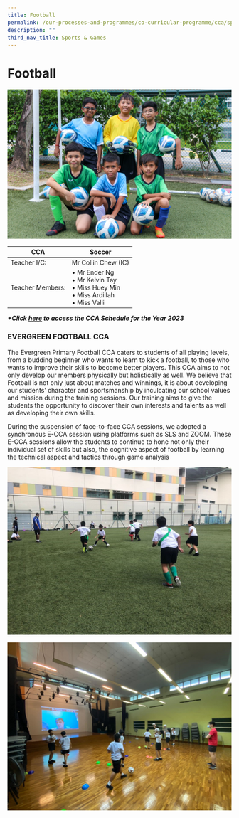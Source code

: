 ```yaml
---
title: Football
permalink: /our-processes-and-programmes/co-curricular-programme/cca/sports-n-games/football/
description: ""
third_nav_title: Sports & Games
---
```

# **Football**

![](/images/CCA%20Photos/img_3142.jpg)

| CCA   	| Soccer   	|
|---	|---	|
|  Teacher I/C: 	| Mr Collin Chew (IC) 	|
| Teacher Members:  	| • Mr Ender Ng<br>• Mr Kelvin Tay<br> • Miss Huey Min<br>• Miss Ardillah<br>• Miss Valli

**_\*Click&nbsp;[here](https://docs.google.com/document/d/19yQQeYbcNUBPsW_j2nrgEeGdv8sUMdf_e79um_QsFDM/edit)&nbsp;to access the CCA Schedule for the Year 2023_**  

### EVERGREEN FOOTBALL CCA

The Evergreen Primary Football CCA caters to students of all playing levels, from a budding beginner who wants to learn to kick a football, to those who wants to improve their skills to become better players. This CCA aims to not only develop our members physically but holistically as well. We believe that Football is not only just about matches and winnings, it is about developing our students’ character and sportsmanship by inculcating our school values and mission during the training sessions. Our training aims to give the students the opportunity to discover their own interests and talents as well as developing their own skills.

During the suspension of face-to-face CCA sessions, we adopted a synchronous E-CCA session using platforms such as SLS and ZOOM. These E-CCA sessions allow the students to continue to hone not only their individual set of skills but also, the cognitive aspect of football by learning the technical aspect and tactics through game analysis

![](/images/Soccer%201.jpg)

![](/images/Soccer%202.jpg)
